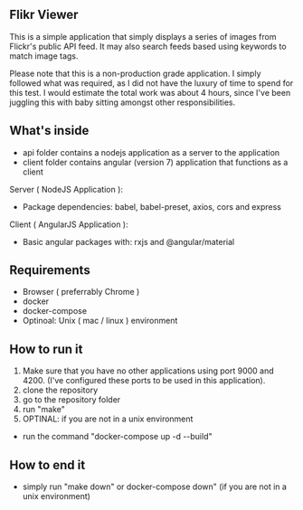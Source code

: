 ## Flikr Viewer
This is a simple application that simply displays a series of images from Flickr's public API feed. It may also search feeds based using keywords to match image tags. 

Please note that this is a non-production grade application. I simply followed what was required, as I did not have the luxury of time to spend for this test. I would estimate the total work was about 4 hours, since I've been juggling this with baby sitting amongst other responsibilities. 

## What's inside
- api folder contains a nodejs application as a server to the application
- client folder contains angular (version 7) application that functions as a client

Server ( NodeJS Application ): 
- Package dependencies: babel, babel-preset, axios, cors and express

Client ( AngularJS Application ):
- Basic angular packages with: rxjs and @angular/material

## Requirements
- Browser ( preferrably Chrome )
- docker
- docker-compose
- Optinoal: Unix ( mac / linux ) environment

## How to run it
1. Make sure that you have no other applications using port 9000 and 4200. (I've configured these ports to be used in this application).
2. clone the repository
3. go to the repository folder
4. run "make"
5. OPTINAL: if you are not in a unix environment
- run the command "docker-compose up -d --build"

## How to end it 
- simply run "make down" or docker-compose down" (if you are not in a unix environment)
